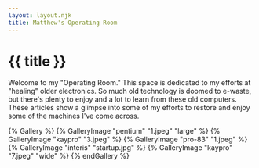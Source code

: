 ```yaml
---
layout: layout.njk
title: Matthew's Operating Room
---
```

# {{ title }}

Welcome to my "Operating Room." This space is dedicated to my efforts at "healing" older electronics. So much old technology is doomed to e-waste, but there's plenty to enjoy and a lot to learn from these old computers. These articles show a glimpse into some of my efforts to restore and enjoy some of the machines I've come across.

{% Gallery %}
	{% GalleryImage "pentium" "1.jpeg" "large" %}
	{% GalleryImage "kaypro" "3.jpeg" %}
	{% GalleryImage "pro-83" "1.jpeg" %}
	{% GalleryImage "interis" "startup.jpg" %}
	{% GalleryImage "kaypro" "7.jpeg" "wide" %}
{% endGallery %}
